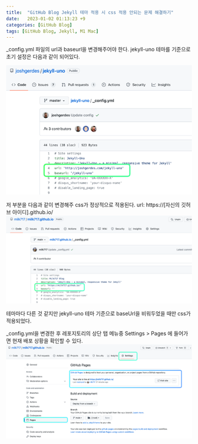 ```yaml
---
title:  "GitHub Blog Jekyll 테마 적용 시 css 적용 안되는 문제 해결하기"
date:   2023-01-02 01:13:23 +9
categories: [GitHub Blog]
tags: [GitHub Blog, Jekyll, M1 Mac]
---
```

_config.yml 파일의 url과 baseurl을 변경해주어야 한다.
jekyll-uno 테마를 기준으로 초기 설정은 다음과 같이 되어있다.

![img.png](/assets/img/2023-01-02-Jekyll-theme-css-problem/img.png)

저 부분을 다음과 같이 변경해주 css가 정상적으로 적용된다.
url: https://[자신의 깃허브 아이디].github.io/
![img_1.png](/assets/img/2023-01-02-Jekyll-theme-css-problem/img_1.png)

테마마다 다른 것 같지만 jekyll-uno 테마 기준으로 baseUrl을 비워두었을 때만 css가 적용되었다.

_config.yml을 변경한 후 레포지토리의 상단 탭 메뉴중
Settings > Pages 에 들어가면 현재 배포 상황을 확인할 수 있다.
![img_2.png](/assets/img/2023-01-02-Jekyll-theme-css-problem/img_2.png)

